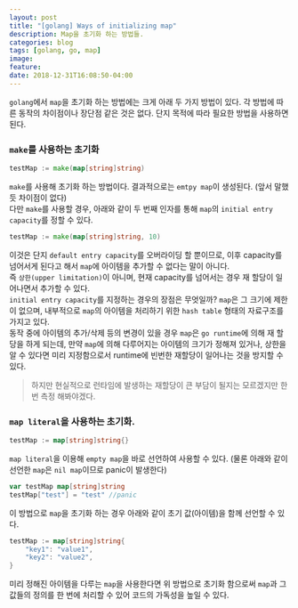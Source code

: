 ```yaml
---
layout: post
title: "[golang] Ways of initializing map"
description: Map을 초기화 하는 방법들.
categories: blog
tags: [golang, go, map]
image:
feature:
date: 2018-12-31T16:08:50-04:00
---
```


`golang`에서 `map`을 초기화 하는 방법에는 크게 아래 두 가지 방법이 있다. 각 방법에 따른 동작의 차이점이나 장단점 같은 것은 없다. 단지 목적에 따라 필요한 방법을 사용하면 된다.
### `make`를 사용하는 초기화
```go
testMap := make(map[string]string)
```
`make`를 사용해 초기화 하는 방법이다. 결과적으로는 `emtpy map`이 생성된다. (앞서 말했듯 차이점이 없다)  
다만 `make`를 사용할 경우, 아래와 같이 두 번째 인자를 통해 `map`의 `initial entry capacity`를 정할 수 있다.  
```go
testMap := make(map[string]string, 10)
```
이것은 단지 `default entry capacity`를 오버라이딩 할 뿐이므로, 이후 capacity를 넘어서게 된다고 해서 `map`에 아이템을 추가할 수 없다는 말이 아니다.  
즉 `상한(upper limitation)`이 아니며, 현재 capacity를 넘어서는 경우 재 할당이 일어나면서 추가할 수 있다.  
`initial entry capacity`를 지정하는 경우의 장점은 무엇일까? `map`은 그 크기에 제한이 없으며, 내부적으로 `map`의 아이템을 처리하기 위한 `hash table` 형태의 자료구조를 가지고 있다.  
동작 중에 아이템의 추가/삭제 등의 변경이 있을 경우 `map`은 `go runtime`에 의해 재 할당을 하게 되는데, 만약 `map`에 의해 다루어지는 아이템의 크기가 정해져 있거나, 상한을 알 수 있다면 미리 지정함으로서 runtime에 빈번한 재할당이 일어나는 것을 방지할 수 있다.
> 하지만 현실적으로 런타임에 발생하는 재할당이 큰 부담이 될지는 모르겠지만 한 번 측정 해봐야겠다.
### `map literal`을 사용하는 초기화.
```go
testMap := map[string]string{}
```
`map literal`을 이용해 `empty map`을 바로 선언하여 사용할 수 있다. (물론 아래와 같이 선언한 `map`은 `nil map`이므로 panic이 발생한다)
```go
var testMap map[string]string
testMap["test"] = "test" //panic
```
이 방법으로 `map`을 초기화 하는 경우 아래와 같이 초기 값(아이템)을 함께 선언할 수 있다.
```go
testMap := map[string]string{
    "key1": "value1",
    "key2": "value2",
}
```
미리 정해진 아이템을 다루는 `map`을 사용한다면 위 방법으로 초기화 함으로써 `map`과 그 값들의 정의를 한 번에 처리할 수 있어 코드의 가독성을 높일 수 있다.
